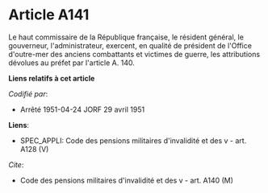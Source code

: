 # Article A141

Le haut commissaire de la République française, le résident général, le gouverneur, l'administrateur, exercent, en qualité de
président de l'Office d'outre-mer des anciens combattants et victimes de guerre, les attributions dévolues au préfet par
l'article A. 140.

**Liens relatifs à cet article**

_Codifié par_:

  - Arrêté 1951-04-24 JORF 29 avril 1951

**Liens**:

  - SPEC_APPLI: Code des pensions militaires d'invalidité et des v - art. A128 (V)

_Cite_:

  - Code des pensions militaires d'invalidité et des v - art. A140 (M)
